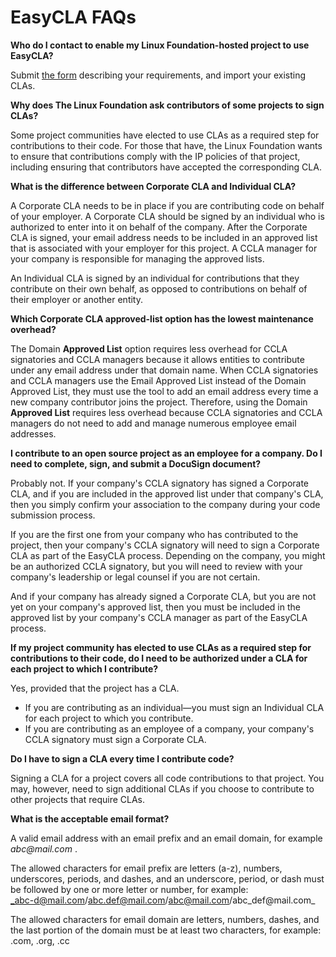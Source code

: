 # EasyCLA FAQs

**Who do I contact to enable my Linux Foundation-hosted project to use EasyCLA?**

Submit [the form](https://docs.google.com/forms/d/e/1FAIpQLSdnTk_9xjk7YoiX_FcPEqsFytsLMcT8OzYUbK6TsYopR1XhdA/viewform) describing your requirements, and import your existing CLAs.

**Why does The Linux Foundation ask contributors of some projects to sign CLAs?**

Some project communities have elected to use CLAs as a required step for contributions to their code. For those that have, the Linux Foundation wants to ensure that contributions comply with the IP policies of that project, including ensuring that contributors have accepted the corresponding CLA.

**What is the difference between Corporate CLA and Individual CLA?**

A Corporate CLA needs to be in place if you are contributing code on behalf of your employer. A Corporate CLA should be signed by an individual who is authorized to enter into it on behalf of the company. After the Corporate CLA is signed, your email address needs to be included in an approved list that is associated with your employer for this project. A CCLA manager for your company is responsible for managing the approved lists.

An Individual CLA is signed by an individual for contributions that they contribute on their own behalf, as opposed to contributions on behalf of their employer or another entity.

**Which Corporate CLA approved-list option has the lowest maintenance overhead?**

The Domain **Approved List** option requires less overhead for CCLA signatories and CCLA managers because it allows entities to contribute under any email address under that domain name. When CCLA signatories and CCLA managers use the Email Approved List instead of the Domain Approved List, they must use the tool to add an email address every time a new company contributor joins the project. Therefore, using the Domain **Approved List** requires less overhead because CCLA signatories and CCLA managers do not need to add and manage numerous employee email addresses.

**I contribute to an open source project as an employee for a company. Do I need to complete, sign, and submit a DocuSign document?**

Probably not. If your company's CCLA signatory has signed a Corporate CLA, and if you are included in the approved list under that company's CLA, then you simply confirm your association to the company during your code submission process.

If you are the first one from your company who has contributed to the project, then your company's CCLA signatory will need to sign a Corporate CLA as part of the EasyCLA process. Depending on the company, you might be an authorized CCLA signatory, but you will need to review with your company's leadership or legal counsel if you are not certain.

And if your company has already signed a Corporate CLA, but you are not yet on your company's approved list, then you must be included in the approved list by your company's CCLA manager as part of the EasyCLA process.

**If my project community has elected to use CLAs as a required step for contributions to their code, do I need to be authorized under a CLA for each project to which I contribute?**

Yes, provided that the project has a CLA.

* If you are contributing as an individual—you must sign an Individual CLA for each project to which you contribute.
* If you are contributing as an employee of a company, your company's CCLA signatory must sign a Corporate CLA.

**Do I have to sign a CLA every time I contribute code?**

Signing a CLA for a project covers all code contributions to that project. You may, however, need to sign additional CLAs if you choose to contribute to other projects that require CLAs.

**What is the acceptable email format?**

A valid email address with an email prefix and an email domain, for example _abc@mail.com_ . 

The allowed characters for email prefix are letters \(a-z\), numbers, underscores, periods, and dashes, and an underscore, period, or dash must be followed by one or more letter or number, for example:  
_abc-d@mail.com/abc.def@mail.com/abc@mail.com/abc\_def@mail.com_

The allowed characters for email domain are letters, numbers, dashes, and the last portion of the domain must be at least two characters, for example: .com, .org, .cc

